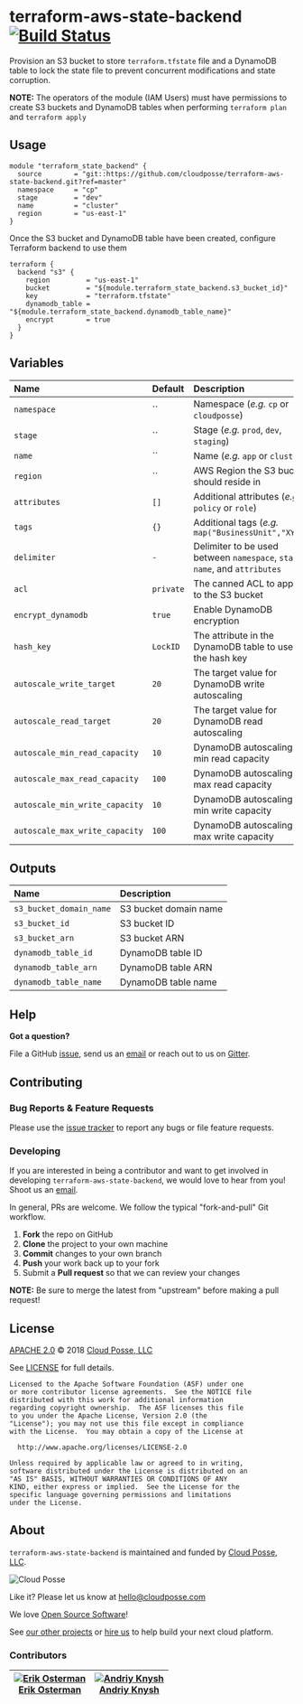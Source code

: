 # terraform-aws-state-backend [![Build Status](https://travis-ci.org/cloudposse/terraform-aws-state-backend.svg?branch=master)](https://travis-ci.org/cloudposse/terraform-aws-state-backend)

Provision an S3 bucket to store `terraform.tfstate` file and a DynamoDB table to lock the state file to prevent concurrent modifications and state corruption.

__NOTE:__ The operators of the module (IAM Users) must have permissions to create S3 buckets and DynamoDB tables when performing `terraform plan` and `terraform apply`


## Usage

```hcl
module "terraform_state_backend" {
  source        = "git::https://github.com/cloudposse/terraform-aws-state-backend.git?ref=master"
  namespace     = "cp"
  stage         = "dev"
  name          = "cluster"
  region        = "us-east-1"
}
```

Once the S3 bucket and DynamoDB table have been created, configure Terraform backend to use them

```hcl
terraform {
  backend "s3" {
    region         = "us-east-1"
    bucket         = "${module.terraform_state_backend.s3_bucket_id}"
    key            = "terraform.tfstate"
    dynamodb_table = "${module.terraform_state_backend.dynamodb_table_name}"
    encrypt        = true
  }
}
```


## Variables

|  Name                           |  Default     |  Description                                                                      | Required |
|:--------------------------------|:-------------|:----------------------------------------------------------------------------------|:--------:|
| `namespace`                     | ``           | Namespace (_e.g._ `cp` or `cloudposse`)                                           | Yes      |
| `stage`                         | ``           | Stage (_e.g._ `prod`, `dev`, `staging`)                                           | Yes      |
| `name`                          | ``           | Name  (_e.g._ `app` or `cluster`)                                                 | Yes      |
| `region`                        | ``           | AWS Region the S3 bucket should reside in                                         | Yes      |
| `attributes`                    | `[]`         | Additional attributes (_e.g._ `policy` or `role`)                                 | No       |
| `tags`                          | `{}`         | Additional tags  (_e.g._ `map("BusinessUnit","XYZ")`                              | No       |
| `delimiter`                     | `-`          | Delimiter to be used between `namespace`, `stage`, `name`, and `attributes`       | No       |
| `acl`                           | `private`    | The canned ACL to apply to the S3 bucket                                          | No       |
| `encrypt_dynamodb`              | `true`       | Enable DynamoDB encryption                                                        | No       |
| `hash_key`                      | `LockID`     | The attribute in the DynamoDB table to use as the hash key                        | No       |
| `autoscale_write_target`        | `20`         | The target value for DynamoDB write autoscaling                                   | No       |
| `autoscale_read_target`         | `20`         | The target value for DynamoDB read autoscaling                                    | No       |
| `autoscale_min_read_capacity`   | `10`         | DynamoDB autoscaling min read capacity                                            | No       |
| `autoscale_max_read_capacity`   | `100`        | DynamoDB autoscaling max read capacity                                            | No       |
| `autoscale_min_write_capacity`  | `10`         | DynamoDB autoscaling min write capacity                                           | No       |
| `autoscale_max_write_capacity`  | `100`        | DynamoDB autoscaling max write capacity                                           | No       |


## Outputs

| Name                     | Description                  |
|:-------------------------|:-----------------------------|
| `s3_bucket_domain_name`  | S3 bucket domain name        |
| `s3_bucket_id`           | S3 bucket ID                 |
| `s3_bucket_arn`          | S3 bucket ARN                |
| `dynamodb_table_id`      | DynamoDB table ID            |
| `dynamodb_table_arn`     | DynamoDB table ARN           |
| `dynamodb_table_name`    | DynamoDB table name          |


## Help

**Got a question?**

File a GitHub [issue](https://github.com/cloudposse/terraform-aws-state-backend/issues), send us an [email](mailto:hello@cloudposse.com) or reach out to us on [Gitter](https://gitter.im/cloudposse/).


## Contributing

### Bug Reports & Feature Requests

Please use the [issue tracker](https://github.com/cloudposse/terraform-aws-state-backend/issues) to report any bugs or file feature requests.

### Developing

If you are interested in being a contributor and want to get involved in developing `terraform-aws-state-backend`, we would love to hear from you! Shoot us an [email](mailto:hello@cloudposse.com).

In general, PRs are welcome. We follow the typical "fork-and-pull" Git workflow.

 1. **Fork** the repo on GitHub
 2. **Clone** the project to your own machine
 3. **Commit** changes to your own branch
 4. **Push** your work back up to your fork
 5. Submit a **Pull request** so that we can review your changes

**NOTE:** Be sure to merge the latest from "upstream" before making a pull request!


## License

[APACHE 2.0](LICENSE) © 2018 [Cloud Posse, LLC](https://cloudposse.com)

See [LICENSE](LICENSE) for full details.

    Licensed to the Apache Software Foundation (ASF) under one
    or more contributor license agreements.  See the NOTICE file
    distributed with this work for additional information
    regarding copyright ownership.  The ASF licenses this file
    to you under the Apache License, Version 2.0 (the
    "License"); you may not use this file except in compliance
    with the License.  You may obtain a copy of the License at

      http://www.apache.org/licenses/LICENSE-2.0

    Unless required by applicable law or agreed to in writing,
    software distributed under the License is distributed on an
    "AS IS" BASIS, WITHOUT WARRANTIES OR CONDITIONS OF ANY
    KIND, either express or implied.  See the License for the
    specific language governing permissions and limitations
    under the License.


## About

`terraform-aws-state-backend` is maintained and funded by [Cloud Posse, LLC][website].

![Cloud Posse](https://cloudposse.com/logo-300x69.png)


Like it? Please let us know at <hello@cloudposse.com>

We love [Open Source Software](https://github.com/cloudposse/)!

See [our other projects][community]
or [hire us][hire] to help build your next cloud platform.

  [website]: https://cloudposse.com/
  [community]: https://github.com/cloudposse/
  [hire]: https://cloudposse.com/contact/


### Contributors

| [![Erik Osterman][erik_img]][erik_web]<br/>[Erik Osterman][erik_web] | [![Andriy Knysh][andriy_img]][andriy_web]<br/>[Andriy Knysh][andriy_web] |
|-------------------------------------------------------|------------------------------------------------------------------|

  [erik_img]: http://s.gravatar.com/avatar/88c480d4f73b813904e00a5695a454cb?s=144
  [erik_web]: https://github.com/osterman/
  [andriy_img]: https://avatars0.githubusercontent.com/u/7356997?v=4&u=ed9ce1c9151d552d985bdf5546772e14ef7ab617&s=144
  [andriy_web]: https://github.com/aknysh/
